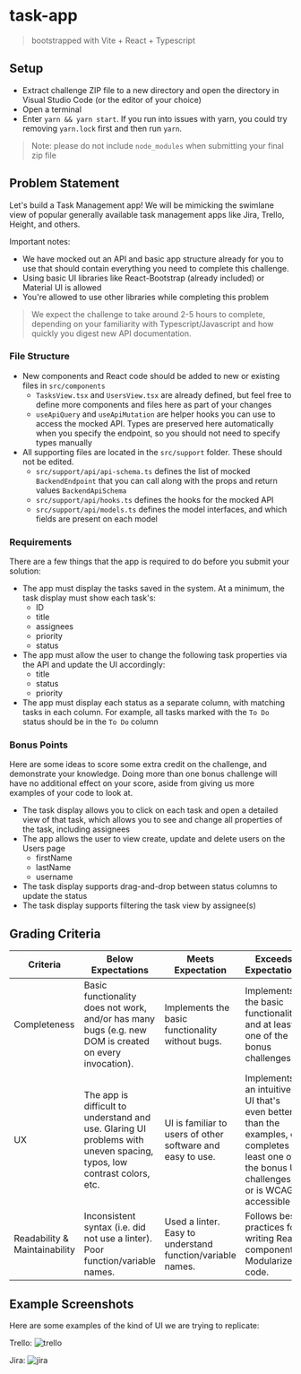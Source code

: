 # task-app

> bootstrapped with Vite + React + Typescript

## Setup

- Extract challenge ZIP file to a new directory and open the directory in Visual Studio Code (or the editor of your
  choice)
- Open a terminal
- Enter `yarn && yarn start`. If you run into issues with yarn, you could try removing `yarn.lock` first and then
  run `yarn`.

> Note: please do not include `node_modules` when submitting your final zip file

## Problem Statement

Let's build a Task Management app! We will be mimicking the swimlane view of popular generally available task management
apps like Jira, Trello, Height, and others.

Important notes:

- We have mocked out an API and basic app structure already for you to use that should contain everything you need to
  complete this challenge.
- Using basic UI libraries like React-Bootstrap (already included) or Material UI is allowed
- You're allowed to use other libraries while completing this problem

> We expect the challenge to take around 2-5 hours to complete, depending on your familiarity with Typescript/Javascript
> and how quickly you digest new API documentation.

### File Structure

- New components and React code should be added to new or existing files in `src/components`
  - `TasksView.tsx` and `UsersView.tsx` are already defined, but feel free to define more components and files here as
    part of your changes
  - `useApiQuery` and `useApiMutation` are helper hooks you can use to access the mocked API. Types are preserved here
    automatically when you specify the endpoint, so you should not need to specify types manually
- All supporting files are located in the `src/support` folder. These should not be edited.
  - `src/support/api/api-schema.ts` defines the list of mocked `BackendEndpoint` that you can call along with the
    props and return values `BackendApiSchema`
  - `src/support/api/hooks.ts` defines the hooks for the mocked API
  - `src/support/api/models.ts` defines the model interfaces, and which fields are present on each model

### Requirements

There are a few things that the app is required to do before you submit your solution:

- The app must display the tasks saved in the system. At a minimum, the task display must show each task's:
  - ID
  - title
  - assignees
  - priority
  - status
- The app must allow the user to change the following task properties via the API and update the UI accordingly:
  - title
  - status
  - priority
- The app must display each status as a separate column, with matching tasks in each column. For example, all
  tasks marked with the `To Do` status should be in the `To Do` column

### Bonus Points

Here are some ideas to score some extra credit on the challenge, and demonstrate your knowledge. Doing more than one
bonus challenge will have no additional effect on your score, aside from giving us more examples of your code to look
at.

- The task display allows you to click on each task and open a detailed view of that task, which allows you to see and
  change all properties of the task, including assignees
- The app allows the user to view create, update and delete users on the Users page
  - firstName
  - lastName
  - username
- The task display supports drag-and-drop between status columns to update the status
- The task display supports filtering the task view by assignee(s)

## Grading Criteria

| Criteria                      | Below Expectations                                                                                                    | Meets Expectation                                          | Exceeds Expectations                                                                                                                         |
| ----------------------------- | --------------------------------------------------------------------------------------------------------------------- | ---------------------------------------------------------- | -------------------------------------------------------------------------------------------------------------------------------------------- |
| Completeness                  | Basic functionality does not work, and/or has many bugs (e.g. new DOM is created on every invocation).                | Implements the basic functionality without bugs.           | Implements the basic functionality and at least one of the bonus challenges.                                                                 |
| UX                            | The app is difficult to understand and use. Glaring UI problems with uneven spacing, typos, low contrast colors, etc. | UI is familiar to users of other software and easy to use. | Implements an intuitive UI that's even better than the examples, or completes at least one of the bonus UI challenges, or is WCAG accessible |
| Readability & Maintainability | Inconsistent syntax (i.e. did not use a linter). Poor function/variable names.                                        | Used a linter. Easy to understand function/variable names. | Follows best practices for writing React components. Modularized code.                                                                       |

## Example Screenshots

Here are some examples of the kind of UI we are trying to replicate:

Trello:
![trello](https://t-planning-poker.lizzybrain.com/img/marketing/1.png)

Jira:
![jira](https://gdm-catalog-fmapi-prod.imgix.net/ProductScreenshot/9731918f-6b32-4130-889d-eb33f1bcd273.png?ixlib=react-9.0.3&ch=Width%2CDPR&auto=format&w=3524)
